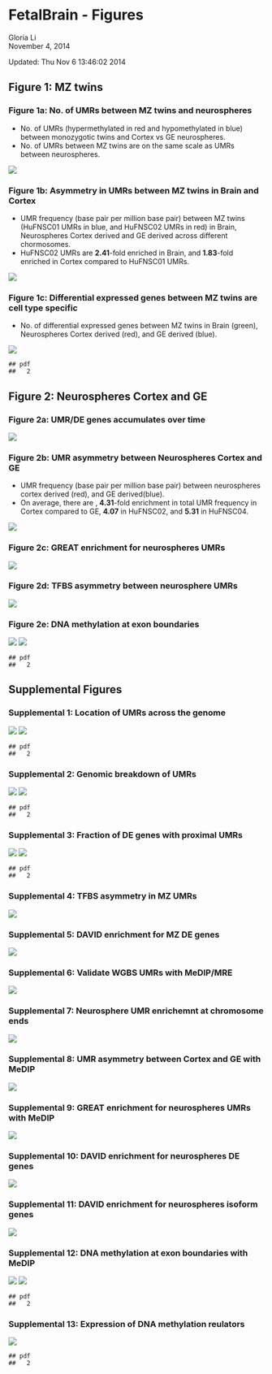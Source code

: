 # FetalBrain - Figures
Gloria Li  
November 4, 2014  

Updated: Thu Nov  6 13:46:02 2014



## Figure 1: MZ twins 
### Figure 1a: No. of UMRs between MZ twins and neurospheres 
  * No. of UMRs (hypermethylated in red and hypomethylated in blue) between monozygotic twins and Cortex vs GE neurospheres.    
  * No. of UMRs between MZ twins are on the same scale as UMRs between neurospheres.   
  
![](./Figures_files/figure-html/MZ_scale-1.png) 

### Figure 1b: Asymmetry in UMRs between MZ twins in Brain and Cortex
  * UMR frequency (base pair per million base pair) between MZ twins (HuFNSC01 UMRs in blue, and HuFNSC02 UMRs in red) in Brain, Neurospheres Cortex derived and GE derived across different chormosomes. 
  * HuFNSC02 UMRs are __2.41__-fold enriched in Brain, and __1.83__-fold enriched in Cortex compared to HuFNSC01 UMRs.    
  
![](./Figures_files/figure-html/MZ_asymmetry-1.png) 

### Figure 1c: Differential expressed genes between MZ twins are cell type specific
  * No. of differential expressed genes between MZ twins in Brain (green), Neurospheres Cortex derived (red), and GE derived (blue).  
  
![](./Figures_files/figure-html/MZ_DE-1.png) 

```
## pdf 
##   2
```

## Figure 2: Neurospheres Cortex and GE
### Figure 2a: UMR/DE genes accumulates over time

![](./Figures_files/figure-html/neurospheres_scale-1.png) 

### Figure 2b: UMR asymmetry between Neurospheres Cortex and GE
  * UMR frequency (base pair per million base pair) between neurospheres cortex derived (red), and GE derived(blue). 
  * On average, there are , __4.31__-fold enrichment in total UMR frequency in Cortex compared to GE, __4.07__ in HuFNSC02, and __5.31__ in HuFNSC04.    

![](./Figures_files/figure-html/neurospheres_asymmetry-1.png) 

### Figure 2c: GREAT enrichment for neurospheres UMRs

![](./Figures_files/figure-html/neurospheres_GREAT-1.png) 

### Figure 2d: TFBS asymmetry between neurosphere UMRs

![](./Figures_files/figure-html/neurospheres_TFBS-1.png) 

### Figure 2e: DNA methylation at exon boundaries

![](./Figures_files/figure-html/neurospheres_epiProfile_5mC-1.png) ![](./Figures_files/figure-html/neurospheres_epiProfile_5mC-2.png) 

```
## pdf 
##   2
```

## Supplemental Figures
### Supplemental 1: Location of UMRs across the genome 

![](./Figures_files/figure-html/UMR_pos-1.png) ![](./Figures_files/figure-html/UMR_pos-2.png) 

```
## pdf 
##   2
```

### Supplemental 2: Genomic breakdown of UMRs

![](./Figures_files/figure-html/genomicBreak-1.png) ![](./Figures_files/figure-html/genomicBreak-2.png) 

```
## pdf 
##   2
```

### Supplemental 3: Fraction of DE genes with proximal UMRs

![](./Figures_files/figure-html/proximal_DE-1.png) ![](./Figures_files/figure-html/proximal_DE-2.png) 

```
## pdf 
##   2
```

### Supplemental 4: TFBS asymmetry in MZ UMRs

![](./Figures_files/figure-html/MZ_TFBS-1.png) 

### Supplemental 5: DAVID enrichment for MZ DE genes

![](./Figures_files/figure-html/MZ_DE_DAVID-1.png) 

### Supplemental 6: Validate WGBS UMRs with MeDIP/MRE

![](./Figures_files/figure-html/WGBS_valid-1.png) 

### Supplemental 7: Neurosphere UMR enrichemnt at chromosome ends

![](./Figures_files/figure-html/neurospheres_chrEnd-1.png) 

### Supplemental 8: UMR asymmetry between Cortex and GE with MeDIP

![](./Figures_files/figure-html/neurospheres_asymmetry_MeDIP-1.png) 

### Supplemental 9: GREAT enrichment for neurospheres UMRs with MeDIP

![](./Figures_files/figure-html/neurospheres_GREAT_MeDIP-1.png) 

### Supplemental 10: DAVID enrichment for neurospheres DE genes

![](./Figures_files/figure-html/neurospheres_DE_DAVID-1.png) 

### Supplemental 11: DAVID enrichment for neurospheres isoform genes

![](./Figures_files/figure-html/neurospheres_isoform_DAVID-1.png) 

### Supplemental 12: DNA methylation at exon boundaries with MeDIP

![](./Figures_files/figure-html/neurospheres_epiProfile_5mC_MeDIP-1.png) ![](./Figures_files/figure-html/neurospheres_epiProfile_5mC_MeDIP-2.png) 

```
## pdf 
##   2
```

### Supplemental 13: Expression of DNA methylation reulators

![](./Figures_files/figure-html/heatmap_5mC_regulator-1.png) 

```
## pdf 
##   2
```


<!--
### Supplemental : GREAT analysis on UMRs between MZ twins - GOBP 


-->




